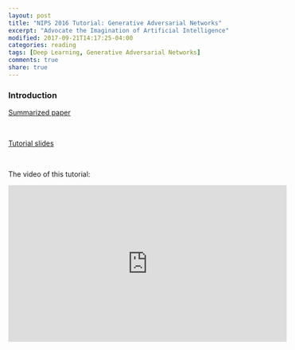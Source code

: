 ```yaml
---
layout: post
title: "NIPS 2016 Tutorial: Generative Adversarial Networks"
excerpt: "Advocate the Imagination of Artificial Intelligence"
modified: 2017-09-21T14:17:25-04:00
categories: reading
tags: [Deep Learning, Generative Adversarial Networks]
comments: true
share: true
---
```


### Introduction

[Summarized paper](https://github.com/leimao/Deep_Learning_Papers/raw/master/Generative_Adversarial_Networks/2016_NIPS_Tutorial_GANs/2016_NIPS_GANs_Tutorial.pdf)

<br />

[Tutorial slides](https://github.com/leimao/Deep_Learning_Papers/raw/master/Generative_Adversarial_Networks/2016_NIPS_Tutorial_GANs/2016_NIPS_GANs_Tutorial_Slides.pdf)

<br />


The video of this tutorial:

<iframe width="560" height="315" src="https://www.youtube.com/embed/YpdP_0-IEOw" frameborder="0" allowfullscreen></iframe>